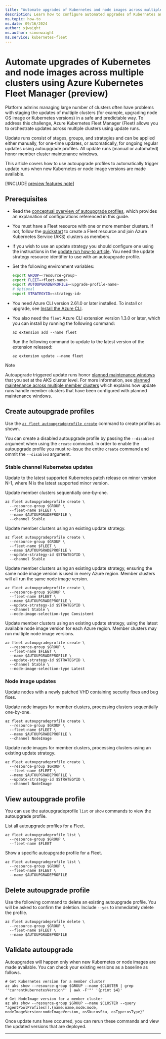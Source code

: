 ```yaml
---
title: "Automate upgrades of Kubernetes and node images across multiple clusters using Azure Kubernetes Fleet Manager"
description: Learn how to configure automated upgrades of Kubernetes and node images across multiple clusters by using Azure Kubernetes Fleet Manager.
ms.topic: how-to
ms.date: 09/16/2024
author: sjwaight
ms.author: simonwaight
ms.service: kubernetes-fleet
---
```


# Automate upgrades of Kubernetes and node images across multiple clusters using Azure Kubernetes Fleet Manager (preview)

Platform admins managing large number of clusters often have problems with staging the updates of multiple clusters (for example, upgrading node OS image or Kubernetes versions) in a safe and predictable way. To address this challenge, Azure Kubernetes Fleet Manager (Fleet) allows you to orchestrate updates across multiple clusters using update runs.

Update runs consist of stages, groups, and strategies and can be applied either manually, for one-time updates, or automatically, for ongoing regular updates using autoupgrade profiles. All update runs (manual or automated) honor member cluster maintenance windows.

This article covers how to use autoupgrade profiles to automatically trigger update runs when new Kubernetes or node image versions are made available. 

[!INCLUDE [preview features note](./includes/preview/preview-callout.md)]

## Prerequisites

* Read the [conceptual overview of autoupgrade profiles](./concepts-update-orchestration.md#understanding-autoupgrade-profiles-preview), which provides an explanation of configurations referenced in this guide.

* You must have a Fleet resource with one or more member clusters. If not, follow the [quickstart][fleet-quickstart] to create a Fleet resource and join Azure Kubernetes Service (AKS) clusters as members.

* If you wish to use an update strategy you should configure one using the instructions in the [update run how-to article](./update-orchestration.md#create-an-update-run-using-update-strategies). You need the update strategy resource identifier to use with an autoupgrade profile.

* Set the following environment variables:

    ```bash
    export GROUP=<resource-group>
    export FLEET=<fleet-name>
    export AUTOUPGRADEPROFILE=<upgrade-profile-name>
    # Optional
    export STRATEGYID=<strategy-id>
    ```

* You need Azure CLI version 2.61.0 or later installed. To install or upgrade, see [Install the Azure CLI][azure-cli-install].

* You also need the `fleet` Azure CLI extension version 1.3.0 or later, which you can install by running the following command:

  ```azurecli-interactive
  az extension add --name fleet
  ```

  Run the following command to update to the latest version of the extension released:

  ```azurecli-interactive
  az extension update --name fleet
  ```

> [!NOTE]
> Autoupgrade triggered update runs honor [planned maintenance windows](/azure/aks/planned-maintenance) that you set at the AKS cluster level. For more information, see [planned maintenance across multiple member clusters](./concepts-update-orchestration.md#planned-maintenance) which explains how update runs handle member clusters that have been configured with planned maintenance windows.

## Create autoupgrade profiles  

Use the [`az fleet autoupgradeprofile create`][az-fleet-autoupgradeprofile-create] command to create profiles as shown.

You can create a disabled autoupgrade profile by passing the `--disabled` argument when using the `create` command. In order to enable the autoupgrade profile you must re-issue the entire `create` command and ommit the `--disabled` argument.

### Stable channel Kubernetes updates

Update to the latest supported Kubernetes patch release on minor version N-1, where N is the latest supported minor version.

Update member clusters sequentially one-by-one.

```azurecli-interactive
az fleet autoupgradeprofile create \
  --resource-group $GROUP \
  --fleet-name $FLEET \
  --name $AUTOUPGRADEPROFILE \
  --channel Stable
```

Update member clusters using an existing update strategy.
 
```azurecli-interactive
az fleet autoupgradeprofile create \
  --resource-group $GROUP \
  --fleet-name $FLEET \
  --name $AUTOUPGRADEPROFILE \
  --update-strategy-id $STRATEGYID \
  --channel Stable
```

Update member clusters using an existing update strategy, ensuring the same node image version is used in every Azure region. Member clusters will all run the same node image version.
 
```azurecli-interactive
az fleet autoupgradeprofile create \
  --resource-group $GROUP \
  --fleet-name $FLEET \
  --name $AUTOUPGRADEPROFILE \
  --update-strategy-id $STRATEGYID \
  --channel Stable \
  --node-image-selection-type Consistent
```

Update member clusters using an existing update strategy, using the latest available node image version for each Azure region. Member clusters may run multiple node image versions. 
 
```azurecli-interactive
az fleet autoupgradeprofile create \
  --resource-group $GROUP \
  --fleet-name $FLEET \
  --name $AUTOUPGRADEPROFILE \
  --update-strategy-id $STRATEGYID \
  --channel Stable \
  --node-image-selection-type Latest
```

### Node image updates

Update nodes with a newly patched VHD containing security fixes and bug fixes.

Update node images for member clusters, processing clusters sequentially one-by-one.

```azurecli-interactive
az fleet autoupgradeprofile create \
  --resource-group $GROUP \
  --fleet-name $FLEET \
  --name $AUTOUPGRADEPROFILE \
  --channel NodeImage
```

Update node images for member clusters, processing clusters using an existing update strategy.

```azurecli-interactive
az fleet autoupgradeprofile create \
  --resource-group $GROUP \
  --fleet-name $FLEET \
  --name $AUTOUPGRADEPROFILE \
  --update-strategy-id $STRATEGYID \
  --channel NodeImage 
```

## View autoupgrade profile

You can use the autoupgradeprofile `list` or `show` commands to view the autoupgrade profile.

List all autoupgrade profiles for a Fleet.

```azurecli-interactive
az fleet autoupgradeprofile list \
  --resource-group $GROUP \
  --fleet-name $FLEET
```

Show a specific autoupgrade profile for a Fleet.

```azurecli-interactive
az fleet autoupgradeprofile list \
  --resource-group $GROUP \
  --fleet-name $FLEET \
  --name $AUTOUPGRADEPROFILE
```

## Delete autoupgrade profile

Use the following command to delete an existing autoupgrade profile. You will be asked to confirm the deletion. Include `--yes` to immediately delete the profile.

```azurecli-interactive
az fleet autoupgradeprofile delete \
  --resource-group $GROUP \
  --fleet-name $FLEET \
  --name $AUTOUPGRADEPROFILE
```

## Validate autoupgrade

Autoupgrades will happen only when new Kubernetes or node images are made available. You can check your existing versions as a baseline as follows.

```azurecli-interactive
# Get Kubernetes version for a member cluster
az aks show --resource-group $GROUP --name $CLUSTER | grep '"currentKubernetesVersion"' | awk -F'"' '{print $4}'
```

```azurecli-interactive
# Get NodeImage version for a member cluster
az aks show --resource-group $GROUP --name $CLUSTER --query "agentPoolProfiles[].{name:name,mode:mode, nodeImageVersion:nodeImageVersion, osSku:osSku, osType:osType}"
```

Once update runs have occurred, you can rerun these commands and view the updated versions that are deployed.

---

<!-- INTERNAL LINKS -->
[az-fleet-member-create]: /cli/azure/fleet/member#az-fleet-member-create
[az-fleet-autoupgradeprofile-create]: /cli/azure/fleet/autoupgradeprofile#az-fleet-autoupgradeprofile-create
[azure-cli-install]: /cli/azure/install-azure-cli

<!-- LINKS -->
[fleet-quickstart]: quickstart-create-fleet-and-members.md
[quickstart-create-fleet]: quickstart-create-fleet-and-members.md#create-a-fleet-resource
[quickstart-create-fleet-member]: quickstart-create-fleet-and-members.md#join-member-clusters
[concepts-update-orchestration]:concepts-update-orchestration.md#update-orchestration-across-multiple-member-clusters